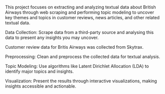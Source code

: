 This project focuses on extracting and analyzing textual data about British Airways through web scraping and performing topic modeling to uncover key themes and topics in customer reviews, news articles, and other related textual data.

Data Collection: Scrape data from a third-party source and analysing this data to present any insights you may uncover.

Customer review data for Britis Airways was collected from Skytrax.

Preprocessing: Clean and preprocess the collected data for textual analysis.

Topic Modeling: Use algorithms like Latent Dirichlet Allocation (LDA) to identify major topics and insights.

Visualization: Present the results through interactive visualizations, making insights accessible and actionable.




